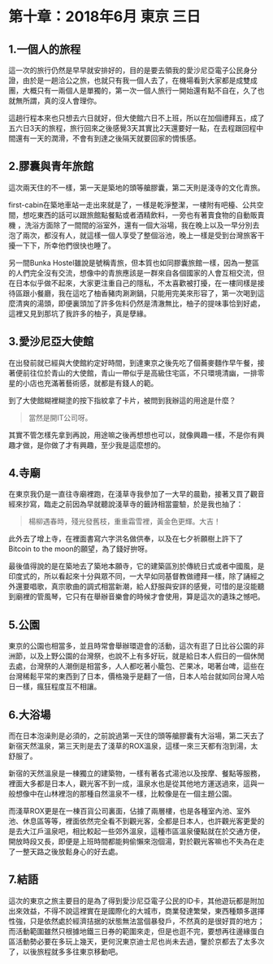 # 第十章：2018年6月 東京 三日

## 1.一個人的旅程
這一次的旅行仍然是早早就安排好的，目的是要去領我的愛沙尼亞電子公民身分證，由於是一趟洽公之旅，也就只有我一個人去了，在機場看到大家都是成雙成團，大概只有一兩個人是單獨的，第一次一個人旅行一開始還有點不自在，久了也就無所謂，真的沒人會理你。

這趟行程本來也只想去六日就好，但大使館六日不上班，所以在加個禮拜五，成了五六日3天的旅程，旅行回來之後感覺3天其實比2天還要好一點，在去程跟回程中間還有一天的潤滑，不會有到達之後隔天就要回家的惆悵感。

## 2.膠囊與青年旅館
這次兩天住的不一樣，第一天是築地的頭等艙膠囊，第二天則是淺寺的文化青旅。

first-cabin在築地車站一走出來就是了，一樣是乾淨整潔，一樓附有吧檯、公共空間，想吃東西的話可以跟旅館點餐點或者酒精飲料，一旁也有著賣食物的自動販賣機
，洗浴方面除了一間間的浴室外，還有一個大浴場，我在晚上以及一早分別去泡了兩次，都沒有人，就這樣一個人享受了整個浴池，晚上一樣是受到台灣旅客干擾一下下，所幸他們很快也睡了。

另一間Bunka Hostel雖說是號稱青旅，但本質也如同膠囊旅館一樣，因為一整區的人們完全沒有交流，想像中的青旅應該是一群來自各個國家的人會互相交流，但在日本似乎做不起來，大家更注重自己的隱私，不太喜歡被打擾，在一樓同樣是接待區跟小餐廳，我在這吃了柚香豬肉涮涮鍋，只能用完美來形容了，第一次喝到這麼清爽的湯頭，即便裏頭加了許多佐料仍然是清澈無比，柚子的提味事恰到好處，這裡又見到那坑了我許多的柚子，真是孽緣。

## 3.愛沙尼亞大使館
在出發前就已經與大使館約定好時間，到達東京之後先吃了個蕎麥麵作早午餐，接著便前往位於青山的大使館，青山一帶似乎是高級住宅區，不只環境清幽，一排零星的小店也充滿著藝術感，就都是有錢人的範。

到了大使館糊裡糊塗的按下指紋拿了卡片，被問到我辦這的用途是什麼？

> 當然是開IT公司呀。

其實不管怎樣先拿到再說，用途嘛之後再想想也可以，就像興趣一樣，不是你有興趣才做，是你做了才有興趣，至少我是這麼想的。

## 4.寺廟
在東京我仍是一直往寺廟裡跑，在淺草寺我參加了一大早的晨勤，接著又買了觀音經來抄寫，臨走之前因為早就聽說淺草寺的籤詩相當靈驗，於是我也抽了：

> 楊柳遇春時，殘光發舊枝，重重霜雪裡，黃金色更輝。大吉！

此外去了增上寺，在裡面書寫六字洪名做供奉，以及在七夕祈願樹上許下了Bitcoin to the moon的願望，為了錢好拚呀。

最後值得說的是在築地去了築地本願寺，它的建築區別於傳統日式或者中國風，是印度式的，所以看起來十分與眾不同，一大早如同基督教做禮拜一樣，除了誦經之外還要唱歌，真宗歌曲的調式相當新潮，給人舒服與安詳的感覺，可惜的是沒能聽到廟裡的管風琴，它只有在舉辦音樂會的時候才會使用，算是這次的遺珠之憾吧。

## 5.公園
東京的公園也相當多，並且時常會舉辦環遊會的活動，這次有逛了日比谷公園的非洲節，以及上野公園的台灣祭，也說不上有多好玩，就是給日本人假日的一個休閒去處，台灣祭的人潮倒是相當多，人人都吃著小籠包、芒果冰，喝著台啤，這些在台灣稀鬆平常的東西到了日本，價格幾乎是翻了一倍，日本人哈台就如同台灣人哈日一樣，瘋狂程度互不相讓。

## 6.大浴場
而在日本泡澡則是必須的，之前說過第一天住的頭等艙膠囊有大浴場，第二天去了新宿天然溫泉，第三天則是去了淺草的ROX溫泉，這樣一來三天都有泡到湯，太舒服了。

新宿的天然溫泉是一棟獨立的建築物，一樣有著各式湯池以及按摩、餐點等服務，裡面大多都是日本人，觀光客不到一成，溫泉水也是從其他地方運送過來，這與一般想像中在山林裡泡的那種自然溫泉不一樣，比較像是在一個主題公園。

而淺草ROX更是在一棟百貨公司裏面，佔據了兩層樓，也是各種室內池、室外池、休息區等等，裡面依然完全看不到觀光客，全都是日本人，也許觀光客更愛的是去大江戶溫泉吧，相比較起一些郊外溫泉，這種市區溫泉優點就在於交通方便，開放時段又長，即便是上班時間都能夠偷懶來泡個湯，對於觀光客嘛也不失為在走了一整天路之後放鬆身心的好去處。

## 7.結語
這次的東京之旅主要目的是為了得到愛沙尼亞電子公民的ID卡，其他遊玩都是附加出來效益，不得不說這裡實在是國際化的大城市，商業發達繁榮，東西種類多選擇性強，只是依然處於經濟拮据的狀態無法當個暴發戶，不然真的是很好買的地方；而活動範圍雖然只根據地鐵三日券的範圍來走，但是也逛不完，要想再往邊緣蛋白區活動勢必要在多玩上幾天，更何況東京迪士尼也尚未去過，鑒於京都去了太多次了，以後旅程就多多往東京移動吧。
